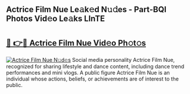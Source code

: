 ## Actrice Film Nue Le𝚊k𝚎d N𝚞𝚍es - Part-BQI Photos Vid𝚎o Le𝚊ks LInTE

# <h2><a href="http://fb4fpij.evod.top/?m=Actrice+Film+Nue">🔗 👉🔴 Actrice Film Nue Vid𝚎o Ph𝚘t𝚘s</a></h2>

[![Actrice Film Nue N𝚞d𝚎s](https://i.imgur.com/8V9OHl7.gif)](http://fb4fpij.evod.top/?m=Actrice+Film+Nue)
Social media personality Actrice Film Nue, recognized for sharing lifestyle and dance content, including dance trend performances and mini vlogs. A public figure Actrice Film Nue is an individual whose actions, beliefs, or achievements are of interest to the public. 
